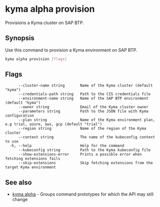 # kyma alpha provision

Provisions a Kyma cluster on SAP BTP.

## Synopsis

Use this command to provision a Kyma environment on SAP BTP.

```bash
kyma alpha provision [flags]
```

## Flags

```text
      --cluster-name string       Name of the Kyma cluster (default "kyma")
      --credentials-path string   Path to the CIS credentials file
      --environment-name string   Name of the SAP BTP environment (default "kyma")
      --owner string              Email of the Kyma cluster owner
      --parameters string         Path to the JSON file with Kyma configuration
      --plan string               Name of the Kyma environment plan, e.g trial, azure, aws, gcp (default "trial")
      --region string             Name of the region of the Kyma cluster
      --context string            The name of the kubeconfig context to use
  -h, --help                      Help for the command
      --kubeconfig string         Path to the Kyma kubeconfig file
      --show-extensions-error     Prints a possible error when fetching extensions fails
      --skip-extensions           Skip fetching extensions from the target Kyma environment
```

## See also

* [kyma alpha](kyma_alpha.md) - Groups command prototypes for which the API may still change
